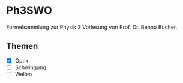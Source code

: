 # Ph3SWO

Formelsammlung zur Physik 3 Vorlesung von Prof. Dr. Benno Bucher.

## Themen
- [x] Optik
- [ ] Schwingung
- [ ] Wellen
